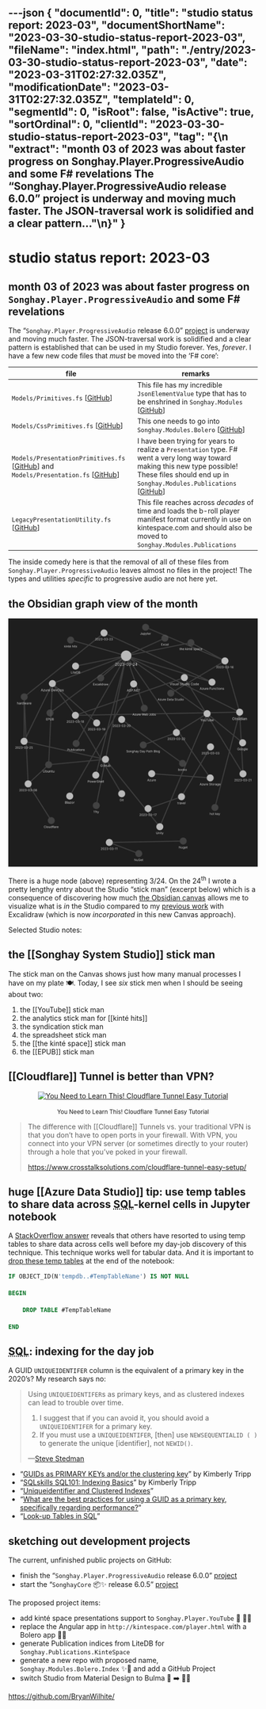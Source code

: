---json
{
  "documentId": 0,
  "title": "studio status report: 2023-03",
  "documentShortName": "2023-03-30-studio-status-report-2023-03",
  "fileName": "index.html",
  "path": "./entry/2023-03-30-studio-status-report-2023-03",
  "date": "2023-03-31T02:27:32.035Z",
  "modificationDate": "2023-03-31T02:27:32.035Z",
  "templateId": 0,
  "segmentId": 0,
  "isRoot": false,
  "isActive": true,
  "sortOrdinal": 0,
  "clientId": "2023-03-30-studio-status-report-2023-03",
  "tag": "{\n  \"extract\": \"month 03 of 2023 was about faster progress on Songhay.Player.ProgressiveAudio and some F# revelations The “Songhay.Player.ProgressiveAudio release 6.0.0” project is underway and moving much faster. The JSON-traversal work is solidified and a clear pattern…\"\n}"
}
---

# studio status report: 2023-03

## month 03 of 2023 was about faster progress on `Songhay.Player.ProgressiveAudio` and some F# revelations

The “`Songhay.Player.ProgressiveAudio` release 6.0.0” [project](https://github.com/users/BryanWilhite/projects/9) is underway and moving much faster. The JSON-traversal work is solidified and a clear pattern is established that can be used in my Studio forever. Yes, _forever_. I have a few new code files that _must_ be moved into the ‘F# core’:

| file | remarks |
| - | - |
| `Models/Primitives.fs` [[GitHub](https://github.com/BryanWilhite/Songhay.Player.ProgressiveAudio/blob/96a8bcdabefb43e3041da218f79e29275fd7d528/Songhay.Player.ProgressiveAudio/Models/Primitives.fs)] | This file has my incredible `JsonElementValue` type that has to be enshrined in `Songhay.Modules` [[GitHub](https://github.com/BryanWilhite/Songhay.Modules)] |
| `Models/CssPrimitives.fs` [[GitHub](https://github.com/BryanWilhite/Songhay.Player.ProgressiveAudio/blob/96a8bcdabefb43e3041da218f79e29275fd7d528/Songhay.Player.ProgressiveAudio/Models/CssPrimitives.fs)] | This one needs to go into `Songhay.Modules.Bolero` [[GitHub](https://github.com/BryanWilhite/Songhay.Modules.Bolero)] |
| `Models/PresentationPrimitives.fs` [[GitHub](https://github.com/BryanWilhite/Songhay.Player.ProgressiveAudio/blob/96a8bcdabefb43e3041da218f79e29275fd7d528/Songhay.Player.ProgressiveAudio/Models/PresentationPrimitives.fs)] and `Models/Presentation.fs` [[GitHub](https://github.com/BryanWilhite/Songhay.Player.ProgressiveAudio/blob/96a8bcdabefb43e3041da218f79e29275fd7d528/Songhay.Player.ProgressiveAudio/Models/Primitives.fs)] | I have been trying for years to realize a `Presentation` type. F# went a very long way toward making this new type possible! These files should end up in `Songhay.Modules.Publications` [[GitHub](https://github.com/BryanWilhite/Songhay.Modules.Publications)] |
| `LegacyPresentationUtility.fs` [[GitHub](https://github.com/BryanWilhite/Songhay.Player.ProgressiveAudio/blob/96a8bcdabefb43e3041da218f79e29275fd7d528/Songhay.Player.ProgressiveAudio/LegacyPresentationUtility.fs)] | This file reaches across _decades_ of time and loads the b-roll player manifest format currently in use on kintespace.com and should also be moved to `Songhay.Modules.Publications` |

The inside comedy here is that the removal of all of these files from `Songhay.Player.ProgressiveAudio` leaves almost no files in the project! The types and utilities _specific_ to progressive audio are not here yet.

## the Obsidian graph view of the month

![the Obsidian graph view of the month](../../image/day-path-2023-03-30-20-18-10.png)

There is a huge node (above) representing 3/24. On the 24<sup>th</sup> I wrote a pretty lengthy entry about the Studio “stick man” (excerpt below) which is a consequence of discovering how much [the Obsidian canvas](https://www.youtube.com/watch?v=rPescoJzcFA) allows me to visualize what is _in_ the Studio compared to my [previous work](http://songhayblog.azurewebsites.net/entry/2022-09-28-studio-status-report-2022-09/) with Excalidraw (which is now _incorporated_ in this new Canvas approach).

Selected Studio notes:

## the [[Songhay System Studio]] stick man

The stick man on the Canvas shows just how many manual processes I have on my plate 🍽. Today, I see _six_ stick men when I should be seeing about two:

1. the [[YouTube]] stick man
2. the analytics stick man for [[kinté hits]]
3. the syndication stick man
4. the spreadsheet stick man
5. the [[the kinté space]] stick man
6. the [[EPUB]] stick man

## [[Cloudflare]] Tunnel is better than VPN?

<div style="text-align:center">

<figure>
    <a href="https://www.youtube.com/watch?v=ZvIdFs3M5ic">
        <img alt="You Need to Learn This! Cloudflare Tunnel Easy Tutorial" src="https://img.youtube.com/vi/ZvIdFs3M5ic/maxresdefault.jpg" width="480" />
    </a>
    <p><small>You Need to Learn This! Cloudflare Tunnel Easy Tutorial</small></p>
</figure>

</div>

>The difference with [[Cloudflare]] Tunnels vs. your traditional VPN is that you don’t have to open ports in your firewall. With VPN, you connect into your VPN server (or sometimes directly to your router) through a hole that you’ve poked in your firewall.
>
><https://www.crosstalksolutions.com/cloudflare-tunnel-easy-setup/>
>

## huge [[Azure Data Studio]] tip: use temp tables to share data across <acronym title="Structured Query Language">SQL</acronym>-kernel cells in Jupyter notebook

A [StackOverflow answer](https://stackoverflow.com/a/59035152/22944) reveals that others have resorted to using temp tables to share data across cells well before my day-job discovery of this technique. This technique works well for tabular data. And it is important to [drop these temp tables](https://www.sqlshack.com/how-to-drop-temp-tables-in-sql-server/) at the end of the notebook:

```sql
IF OBJECT_ID(N'tempdb..#TempTableName') IS NOT NULL

BEGIN

    DROP TABLE #TempTableName

END
```

## <acronym title="Structured Query Language">SQL</acronym>: indexing for the day job

A GUID `UNIQUEIDENTIFER` column is the equivalent of a primary key in the 2020’s? My research says no:

> Using `UNIQUEIDENTIFER`s as primary keys, and as clustered indexes can lead to trouble over time.
>
> 1. I suggest that if you can avoid it, you should avoid a `UNIQUEIDENTIFER` for a primary key.
> 2. If you must use a `UNIQUEIDENTIFER`, [then] use `NEWSEQUENTIALID ( )` to generate the unique [identifier], not `NEWID()`.
>
>—[Steve Stedman](https://stevestedman.com/2021/09/should-i-use-a-unique-identifier-as-a-primary-key-2/)
>

- “[GUIDs as PRIMARY KEYs and/or the clustering key](https://www.sqlskills.com/blogs/kimberly/guids-as-primary-keys-andor-the-clustering-key/)” by Kimberly Tripp
- “[SQLskills SQL101: Indexing Basics](https://www.sqlskills.com/blogs/kimberly/sqlskills-sql101-indexing/)” by Kimberly Tripp
- “[Uniqueidentifier and Clustered Indexes](https://azure.microsoft.com/en-us/blog/uniqueidentifier-and-clustered-indexes/)”
- “[What are the best practices for using a GUID as a primary key, specifically regarding performance?](https://stackoverflow.com/questions/11938044/what-are-the-best-practices-for-using-a-guid-as-a-primary-key-specifically-rega)”
- “[Look-up Tables in SQL](https://www.red-gate.com/simple-talk/databases/sql-server/t-sql-programming-sql-server/look-up-tables-in-sql/)”

## sketching out development projects

The current, unfinished public projects on GitHub:

- finish the “`Songhay.Player.ProgressiveAudio` release 6.0.0” [project](https://github.com/users/BryanWilhite/projects/9)
- start the “`SonghayCore` 📦✨ release 6.0.5” [project](https://github.com/users/BryanWilhite/projects/7)

The proposed project items:

- add kinté space presentations support to `Songhay.Player.YouTube` 🔨 🚜✨
- replace the Angular app in `http://kintespace.com/player.html` with a Bolero app 🚜🔥
- generate Publication indices from LiteDB for `Songhay.Publications.KinteSpace`
- generate a new repo with proposed name, `Songhay.Modules.Bolero.Index` ✨🚧 and add a GitHub Project
- switch Studio from Material Design to Bulma 💄 ➡️ 💄✨

<https://github.com/BryanWilhite/>
